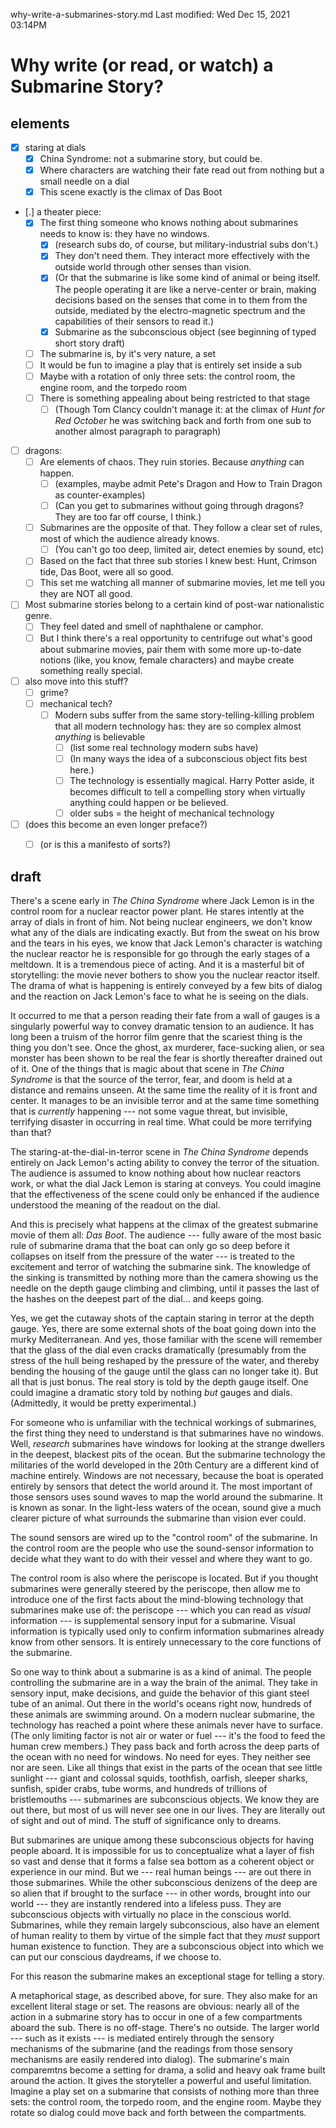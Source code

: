 why-write-a-submarines-story.md
Last modified: Wed Dec 15, 2021  03:14PM

# Why write (or read, or watch) a Submarine Story?

## elements
* [X] staring at dials
	* [X] China Syndrome: not a submarine story, but could be.
	* [X] Where characters are watching their fate read out from nothing but a small needle on a dial
	* [X] This scene exactly is the climax of Das Boot
* [.] a theater piece:
	* [X] The first thing someone who knows nothing about submarines needs to know is: they have no windows.
		* [X] (research subs do, of course, but military-industrial subs don't.)
		* [X] They don't need them. They interact more effectively with the outside world through other senses than vision.
		* [X] (Or that the submarine is like some kind of animal or being itself. The people operating it are like a nerve-center or brain, making decisions based on the senses that come in to them from the outside, mediated by the electro-magnetic spectrum and the capabilities of their sensors to read it.)
		* [X] Submarine as the subconscious object (see beginning of typed short story draft)
	* [ ] The submarine is, by it's very nature, a set
	* [ ] It would be fun to imagine a play that is entirely set inside a sub
	* [ ] Maybe with a rotation of only three sets: the control room, the engine room, and the torpedo room
	* [ ] There is something appealing about being restricted to that stage
		* [ ] (Though Tom Clancy couldn't manage it: at the climax of _Hunt for Red October_ he was switching back and forth from one sub to another almost paragraph to paragraph)
* [ ] dragons:
	* [ ] Are elements of chaos. They ruin stories. Because _anything_ can happen.
		* [ ] (examples, maybe admit Pete's Dragon and How to Train Dragon as counter-examples) 
		* [ ] (Can you get to submarines without going through dragons? They are too far off course, I think.)
	* [ ] Submarines are the opposite of that. They follow a clear set of rules, most of which the audience already knows.
		* [ ] (You can't go too deep, limited air, detect enemies by sound, etc)
	* [ ] Based on the fact that three sub stories I knew best: Hunt, Crimson tide, Das Boot, were all so good.
	* [ ] This set me watching all manner of submarine movies, let me tell you they are NOT all good.
* [ ] Most submarine stories belong to a certain kind of post-war nationalistic genre.
	* [ ] They feel dated and smell of naphthalene or camphor.
	* [ ] But I think there's a real opportunity to centrifuge out what's good about submarine movies, pair them with some more up-to-date notions (like, you know, female characters) and maybe create something really special. 
* [ ] also move into this stuff?
	* [ ] grime?
	* [ ] mechanical tech?
		* [ ] Modern subs suffer from the same story-telling-killing problem that all modern technology has: they are so complex almost _anything_ is believable
			* [ ] (list some real technology modern subs have)
			* [ ] (In many ways the idea of a subconscious object fits best here.)
			* [ ] The technology is essentially magical. Harry Potter aside, it becomes difficult to tell a compelling story when virtually anything could happen or be believed.
			* [ ] older subs = the height of mechanical technology
* [ ] (does this become an even longer preface?)
	* [ ] (or is this a manifesto of sorts?) 


## draft

There's a scene early in _The China Syndrome_ where Jack Lemon is in the control room for a nuclear reactor power plant. He stares intently at the array of dials in front of him. Not being nuclear engineers, we don't know what any of the dials are indicating exactly. But from the sweat on his brow and the tears in his eyes, we know that Jack Lemon's character is watching the nuclear reactor he is responsible for go through the early stages of a meltdown. It is a tremendous piece of acting. And it is a masterful bit of storytelling: the movie never bothers to show you the nuclear reactor itself. The drama of what is happening is entirely conveyed by a few bits of dialog and the reaction on Jack Lemon's face to what he is seeing on the dials.

It occurred to me that a person reading their fate from a wall of gauges is a singularly powerful way to convey dramatic tension to an audience. It has long been a truism of the horror film genre that the scariest thing is the thing you don't see. Once the ghost, ax murderer, face-sucking alien, or sea monster has been shown to be real the fear is shortly thereafter drained out of it. One of the things that is magic about that scene in _The China Syndrome_ is that the source of the terror, fear, and doom is held at a distance and remains unseen. At the same time the reality of it is front and center. It manages to be an invisible terror and at the same time something that is _currently_ happening --- not some vague threat, but invisible, terrifying disaster in occurring in real time. What could be more terrifying than that?

The staring-at-the-dial-in-terror scene in _The China Syndrome_ depends entirely on Jack Lemon's acting ability to convey the terror of the situation. The audience is assumed to know nothing about how nuclear reactors work, or what the dial Jack Lemon is staring at conveys. You could imagine that the effectiveness of the scene could only be enhanced if the audience understood the meaning of the readout on the dial. 

And this is precisely what happens at the climax of the greatest submarine movie of them all: _Das Boot_. The audience --- fully aware of the most basic rule of submarine drama that the boat can only go so deep before it collapses on itself from the pressure of the water --- is treated to the excitement and terror of watching the submarine sink. The knowledge of the sinking is transmitted by nothing more than the camera showing us the needle on the depth gauge climbing and climbing, until it passes the last of the hashes on the deepest part of the dial... and keeps going.

Yes, we get the cutaway shots of the captain staring in terror at the depth gauge. Yes, there are some external shots of the boat going down into the murky Mediterranean. And yes, those familiar with the scene will remember that the glass of the dial even cracks dramatically (presumably from the stress of the hull being reshaped by the pressure of the water, and thereby bending the housing of the gauge until the glass can no longer take it). But all that is just bonus. The real story is told by the depth gauge itself. One could imagine a dramatic story told by nothing _but_ gauges and dials. (Admittedly, it would be pretty experimental.)

For someone who is unfamiliar with the technical workings of submarines, the first thing they need to understand is that submarines have no windows. Well, _research_ submarines have windows for looking at the strange dwellers in the deepest, blackest pits of the ocean. But the submarine technology the militaries of the world developed in the 20th Century are a different kind of machine entirely. Windows are not necessary, because the boat is operated entirely by sensors that detect the world around it. The most important of those sensors uses sound waves to map the world around the submarine. It is known as sonar. In the light-less waters of the ocean, sound give a much clearer picture of what surrounds the submarine than vision ever could.

The sound sensors are wired up to the "control room" of the submarine. In the control room are the people who use the sound-sensor information to decide what they want to do with their vessel and where they want to go.

The control room is also where the periscope is located. But if you thought submarines were generally steered by the periscope, then allow me to introduce one of the first facts about the mind-blowing technology that submarines make use of: the periscope --- which you can read as _visual_ information --- is supplemental sensory input for a submarine. Visual information is typically used only to confirm information submarines already know from other sensors. It is entirely unnecessary to the core functions of the submarine.

So one way to think about a submarine is as a kind of animal. The people controlling the submarine are in a way the brain of the animal. They take in sensory input, make decisions, and guide the behavior of this giant steel tube of an animal. Out there in the world's oceans right now, hundreds of these animals are swimming around. On a modern nuclear submarine, the technology has reached a point where these animals never have to surface. (The only limiting factor is not air or water or fuel --- it's the food to feed the human crew members.) They pass back and forth across the deep parts of the ocean with no need for windows. No need for eyes. They neither see nor are seen. Like all things that exist in the parts of the ocean that see little sunlight --- giant and colossal squids, toothfish, oarfish, sleeper sharks, sunfish, spider crabs, tube worms, and hundreds of trillions of bristlemouths --- submarines are subconscious objects. We know they are out there, but most of us will never see one in our lives. They are literally out of sight and out of mind. The stuff of significance only to dreams. 

But submarines are unique among these subconscious objects for having people aboard. It is impossible for us to conceptualize what a layer of fish so vast and dense that it forms a false sea bottom as a coherent object or experience in our mind. But we --- real human beings --- are out there in those submarines. While the other subconscious denizens of the deep are so alien that if brought to the surface --- in other words, brought into our world --- they are instantly rendered into a lifeless puss. They are subconscious objects with virtually no place in the conscious world. Submarines, while they remain largely subconscious, also have an element of human reality to them by virtue of the simple fact that they _must_ support human existence to function. They are a subconscious object into which we can put our conscious daydreams, if we choose to.

For this reason the submarine makes an exceptional stage for telling a story.

A metaphorical stage, as described above, for sure. They also make for an excellent literal stage or set. The reasons are obvious: nearly all of the action in a submarine story has to occur in one of a few compartments aboard the sub. There is no off-stage. There's no outside. The larger world --- such as it exists --- is mediated entirely through the sensory mechanisms of the submarine (and the readings from those sensory mechanisms are easily rendered into dialog). The submarine's main comparemtns become a setting for drama, a solid and heavy oak frame built around the action. It gives the storyteller a powerful and useful limitation. Imagine a play set on a submarine that consists of nothing more than three sets: the control room, the torpedo room, and the engine room. Maybe they rotate so dialog could move back and forth between the compartments.





